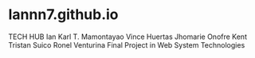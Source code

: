 # Iannn7.github.io
TECH HUB
Ian Karl T. Mamontayao
Vince Huertas
Jhomarie Onofre
Kent Tristan Suico
Ronel Venturina
Final Project in Web System Technologies
